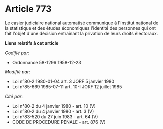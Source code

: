 # Article 773

Le casier judiciaire national automatisé communique à l'Institut national de la statistique et des études économiques
l'identité des personnes qui ont fait l'objet d'une décision entraînant la privation de leurs droits électoraux.

**Liens relatifs à cet article**

_Codifié par_:

  - Ordonnance 58-1296 1958-12-23

_Modifié par_:

  - Loi n°80-2 1980-01-04 art. 3 JORF 5 janvier 1980
  - Loi n°85-669 1985-07-11 art. 10-I JORF 12 juillet 1985

_Cité par_:

  - Loi n°80-2 du 4 janvier 1980  - art. 10 (V)
  - Loi n°80-2 du 4 janvier 1980  - art. 3 (V)
  - Loi n°83-520 du 27 juin 1983 - art. 64 (V)
  - CODE DE PROCEDURE PENALE - art. 876 (V)
